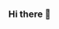 ### Hi there 👋

<!--
**BouaikIlham/BouaikIlham** is a so _special_ ✨ repository because its `README.md` (this file) appears on your GitHub profile.

Here are some ideas to get you started:

- 🔭 I’m currently working on ..ilham.
- 🌱 I’m currently learning ...
- 👯 I’m looking to collaborate on ...
- 🤔 I’m looking for help with ...
- 💬 Ask me about ...
- 📫 How to reach me: ...
- 😄 Pronouns: ...
- ⚡ Fun fact: ..
-->
